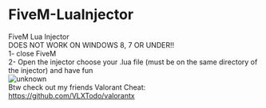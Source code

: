 # FiveM-LuaInjector
FiveM Lua Injector  
DOES NOT WORK ON WINDOWS 8, 7 OR UNDER!!  
1- close FiveM  
2- Open the injector choose your .lua file (must be on the same directory of the injector) and have fun  
![unknown](https://user-images.githubusercontent.com/92219129/155845366-b844d86e-d4f5-41f2-a7a9-2a04899ed48f.png)  
Btw check out my friends Valorant Cheat: https://github.com/VLXTodo/valorantx
